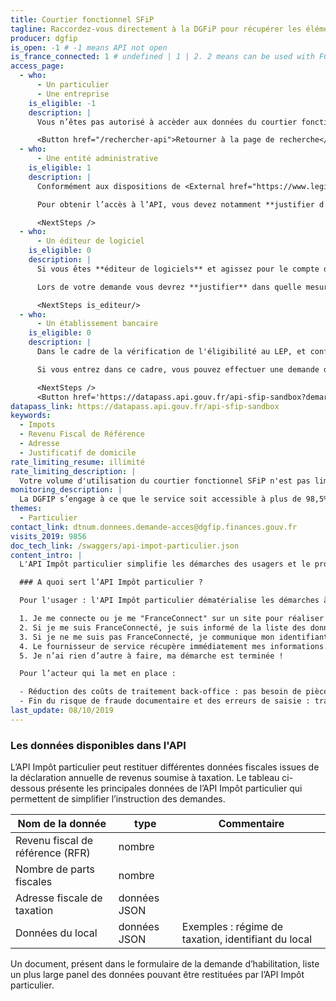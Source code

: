 ```yaml
---
title: Courtier fonctionnel SFiP
tagline: Raccordez-vous directement à la DGFiP pour récupérer les éléments fiscaux nécessaires à vos téléservices, éliminez le traitement et le stockage des pièces justificatives
producer: dgfip
is_open: -1 # -1 means API not open
is_france_connected: 1 # undefined | 1 | 2. 2 means can be used with FC, 2 means has to be used with FC
access_page:
  - who:
      - Un particulier
      - Une entreprise
    is_eligible: -1
    description: |
      Vous n’êtes pas autorisé à accèder aux données du courtier fonctionnel SFiP.

      <Button href="/rechercher-api">Retourner à la page de recherche</Button>
  - who:
      - Une entité administrative
    is_eligible: 1
    description: |
      Conformément aux dispositions de <External href="https://www.legifrance.gouv.fr/affichCodeArticle.do?cidTexte=LEGITEXT000031366350&idArticle=LEGIARTI000031367412&dateTexte=&categorieLien=cid">l'article L114-8</External> du *code des relations entre le public et l'administration*, seules les administrations sont habilitées à échanger entre elles des informations ou données strictement nécessaires pour traiter une démarche.

      Pour obtenir l’accès à l’API, vous devez notamment **justifier d'une simplification pour les citoyens** et vous engager à n'accéder qu’aux données strictement nécessaires à la démarche conformément au principe de proportionnalité.

      <NextSteps /> 
  - who:
      - Un éditeur de logiciel
    is_eligible: 0
    description: |
      Si vous êtes **éditeur de logiciels** et agissez pour le compte d'une administration ou d'une collectivité, vous pouvez remplir une demande d’habilitation au courtier fonctionnel SFiP vous-même pour l'entité que vous représentez, dans le cadre de <External href="https://www.legifrance.gouv.fr/affichCodeArticle.do?cidTexte=LEGITEXT000031366350&idArticle=LEGIARTI000031367412&dateTexte=&categorieLien=cid">l'article L114-8</External> du *code des relations entre le public et l'administration*.

      Lors de votre demande vous devrez **justifier** dans quelle mesure l'entité pour laquelle vous opérez rentre dans ce cadre juridique.

      <NextSteps is_editeur/>
  - who:
      - Un établissement bancaire
    is_eligible: 0
    description: |
      Dans le cadre de la vérification de l'éligibilité au LEP, et conformément aux dispositions de l'article [L 166 AA du Livre de Procédures Fiscales](https://www.legifrance.gouv.fr/codes/article_lc/LEGIARTI000042627574/2022-06-15), l'administration fiscale indique aux établissements bancaires, à leur demande, si les personnes demandant l'ouverture d'un compte remplissent les conditions d'ouverture et de détention. Le [décret N° 2021-277 du 12 mars 2021](https://www.legifrance.gouv.fr/jorf/id/JORFTEXT000043246555) précise les modalités d'application de ce dispositif légal.

      Si vous entrez dans ce cadre, vous pouvez effectuer une demande d'habilitation au courtier fonctionnel SFiP.

      <NextSteps />
      <Button href='https://datapass.api.gouv.fr/api-sfip-sandbox?demarche=eligibilite_lep'>Remplir une demande</Button>
datapass_link: https://datapass.api.gouv.fr/api-sfip-sandbox
keywords:
  - Impots
  - Revenu Fiscal de Référence
  - Adresse
  - Justificatif de domicile
rate_limiting_resume: illimité
rate_limiting_description: |
  Votre volume d'utilisation du courtier fonctionnel SFiP n'est pas limité par défaut mais fait l'objet d'une déclaration lors de votre demande d'habilitation. En cas d'utilisation abusive, la DGFiP se réserve le droit de restreindre et/ou couper votre accès à tout moment.
monitoring_description: |
  La DGFIP s’engage à ce que le service soit accessible à plus de 98,5% et à communiquer sur les coupures de service ponctuelles qui pourraient survenir.
themes:
  - Particulier
contact_link: dtnum.donnees.demande-acces@dgfip.finances.gouv.fr
visits_2019: 9856
doc_tech_link: /swaggers/api-impot-particulier.json
content_intro: |
  L'API Impôt particulier simplifie les démarches des usagers et le processus de gestion de vos téléservices. Elle permet l’échange d’informations fiscales entre la DGFiP et une entité administrative (administration, ministère, organisme public, collectivité) ou une entreprise dans le cadre de leurs obligations légales et réglementaires pour des missions d’intérêts général.

  ### A quoi sert l’API Impôt particulier ?

  Pour l'usager : l'API Impôt particulier dématérialise les démarches à 100% :

  1. Je me connecte ou je me "FranceConnect" sur un site pour réaliser une démarche administrative.
  2. Si je me suis FranceConnecté, je suis informé de la liste des données qui seront transmises.
  3. Si je ne me suis pas FranceConnecté, je communique mon identifiant fiscal (SPI) ou mon état civil complet.
  4. Le fournisseur de service récupère immédiatement mes informations.
  5. Je n’ai rien d’autre à faire, ma démarche est terminée !

  Pour l’acteur qui la met en place :

  - Réduction des coûts de traitement back-office : pas besoin de pièces justificatives complémentaires
  - Fin du risque de fraude documentaire et des erreurs de saisie : transmission immédiate par la DGFiP de données fiables et fraîches
last_update: 08/10/2019
---
```


### Les données disponibles dans l'API

L’API Impôt particulier peut restituer différentes données fiscales issues de la déclaration annuelle de revenus soumise à taxation.
Le tableau ci-dessous présente les principales données de l’API Impôt particulier qui permettent de simplifier l’instruction des demandes.

| Nom de la donnée                 | type         | Commentaire                                         |
| -------------------------------- | ------------ | --------------------------------------------------- |
| Revenu fiscal de référence (RFR) | nombre       |                                                     |
| Nombre de parts fiscales         | nombre       |                                                     |
| Adresse fiscale de taxation      | données JSON |                                                     |
| Données du local                 | données JSON | Exemples : régime de taxation, identifiant du local |

Un document, présent dans le formulaire de la demande d’habilitation, liste un plus large panel des données
pouvant être restituées par l’API Impôt particulier.
